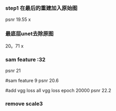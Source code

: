 ### step1 在最后的重建加入原始图  
psnr 19.55 x


### 最底层unet去除原图 
20。71 x

### sam feature :32  
psnr 21

#sam feature 9
psnr 20.6


#add vgg loss  all vgg loss epoch 20000 
psnr 22.2

### remove scale3